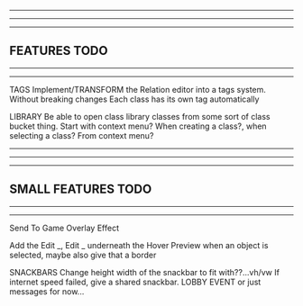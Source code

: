 --------------------------------------------------------------------------------------
--------------------------------------------------------------------------------------
--------------------------------------------------------------------------------------
FEATURES TODO
--------------------------------------------------------------------------------------
--------------------------------------------------------------------------------------
--------------------------------------------------------------------------------------

TAGS
  Implement/TRANSFORM the Relation editor into a tags system. Without breaking changes
  Each class has its own tag automatically

LIBRARY
  Be able to open class library classes from some sort of class bucket thing. Start with context menu?
  When creating a class?, when selecting a class? From context menu?

--------------------------------------------------------------------------------------
--------------------------------------------------------------------------------------
--------------------------------------------------------------------------------------
SMALL FEATURES TODO
--------------------------------------------------------------------------------------
--------------------------------------------------------------------------------------
--------------------------------------------------------------------------------------

Send To Game Overlay Effect

Add the Edit _, Edit _ underneath the Hover Preview when an object is selected, maybe also give that a border

SNACKBARS
  Change height width of the snackbar to fit with??...vh/vw
  If internet speed failed, give a shared snackbar. LOBBY EVENT or just messages for now...
  